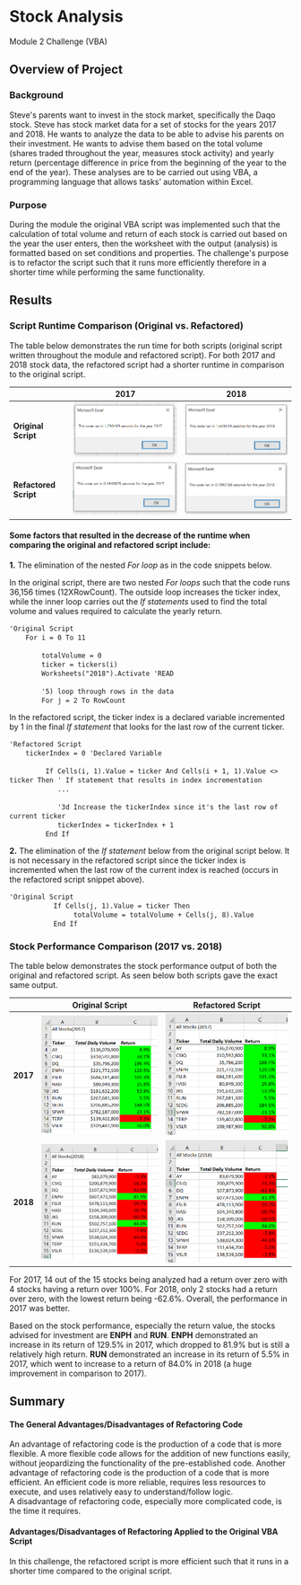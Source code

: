 # Stock Analysis 
Module 2 Challenge  (VBA)


## Overview of Project
### Background
Steve's parents want to invest in the stock market, specifically the Daqo stock. Steve has stock market data for a set of stocks for the years 2017 and 2018. He wants to analyze the data to be able to advise his parents on their investment. He wants to advise them based on the total volume (shares traded throughout the year, measures stock activity) and yearly return (percentage difference in price from the beginning of the year to the end of the year). These analyses are to be carried out using VBA, a programming language that allows tasks’ automation within Excel. 

### Purpose
During the module the original VBA script was implemented such that the calculation of total volume and return of each stock is carried out based on the year the user enters, then the worksheet with the output (analysis) is formatted based on set conditions and properties. The challenge's purpose is to refactor the script such that it runs more efficiently therefore in a shorter time while performing the same functionality.

## Results
### Script Runtime Comparison (Original vs. Refactored)
The table below demonstrates the run time for both scripts (original script written throughout the module and refactored script). For both 2017 and 2018 stock data, the refactored script had a shorter runtime in comparison to the original script. 

|      | 2017 | 2018 |
| :--- |:----:| :---:|
| **Original Script**   | ![image1](/Resources/OtherResources/AllStockAnalysis_2017.png) | ![image3](/Resources/OtherResources/AllStockAnalysis_2018.png) |
| **Refactored Script** | ![image2](/Resources/VBA_Challenge_2017.PNG)    | ![image4](/Resources/VBA_Challenge_2018.PNG)    |

#### Some factors that resulted in the decrease of the runtime when comparing the original and refactored script include:  
**1.** The elimination of the nested *For loop* as in the code snippets below.

In the original script, there are two nested *For loops* such that the code runs 36,156 times (12XRowCount). The outside loop increases the ticker index, while the inner loop carries out the *If statements* used to find the total volume and values required to calculate the yearly return. 
```
'Original Script
    For i = 0 To 11
        
        totalVolume = 0
        ticker = tickers(i)
        Worksheets("2018").Activate 'READ
        
        '5) loop through rows in the data
        For j = 2 To RowCount
```
In the refactored script, the ticker index is a declared variable incremented by 1 in the final *If statement* that looks for the last row of the current ticker.
```
'Refactored Script
    tickerIndex = 0 'Declared Variable
    
         If Cells(i, 1).Value = ticker And Cells(i + 1, 1).Value <> ticker Then ' If statement that results in index incrementation
            ...
            
            '3d Increase the tickerIndex since it's the last row of current ticker
            tickerIndex = tickerIndex + 1
         End If

```
**2.** The elimination of the *If statement* below from the original script below. It is not necessary in the refactored script since the ticker index is incremented when the last row of the current index is reached (occurs in the refactored script snippet above).
```
'Original Script
           If Cells(j, 1).Value = ticker Then
                totalVolume = totalVolume + Cells(j, 8).Value
           End If
```
### Stock Performance Comparison (2017 vs. 2018)
The table below demonstrates the stock performance output of both the original and refactored script. As seen below both scripts gave the exact same output.

|      | Original Script | Refactored Script |
| :--- |:----:| :---:|
| **2017** | ![image5](/Resources/OtherResources/AllStockAnalysisResults_2017.png) | ![image6](/Resources/OtherResources/VBA_ChallengeResults_2017.PNG) |
| **2018** | ![image7](/Resources/OtherResources/AllStockAnalysisResults_2018.png) | ![image8](/Resources/OtherResources/VBA_ChallengeResults_2018.PNG) |  

For 2017, 14 out of the 15 stocks being analyzed had a return over zero with 4 stocks having a return over 100%. For 2018, only 2 stocks had a return over zero, with the lowest return being -62.6%. Overall, the performance in 2017 was better.  
  
Based on the stock performance, especially the return value, the stocks advised for investment are **ENPH** and **RUN**. **ENPH** demonstrated an increase in its return of 129.5% in 2017, which dropped to 81.9% but is still a relatively high return. **RUN** demonstrated an increase in its return of 5.5% in 2017, which went to increase to a return of 84.0% in 2018 (a huge improvement in comparison to 2017).

## Summary
#### The General Advantages/Disadvantages of Refactoring Code
An advantage of refactoring code is the production of a code that is more flexible. A more flexible code allows for the addition of new functions easily, without jeopardizing the functionality of the pre-established code. Another advantage of refactoring code is the production of a code that is more efficient. An efficient code is more reliable, requires less resources to execute, and uses relatively easy to understand/follow logic.  
A disadvantage of refactoring code, especially more complicated code, is the time it requires.
#### Advantages/Disadvantages of Refactoring Applied to the Original VBA Script
In this challenge, the refactored script is more efficient such that it runs in a shorter time compared to the original script. 
